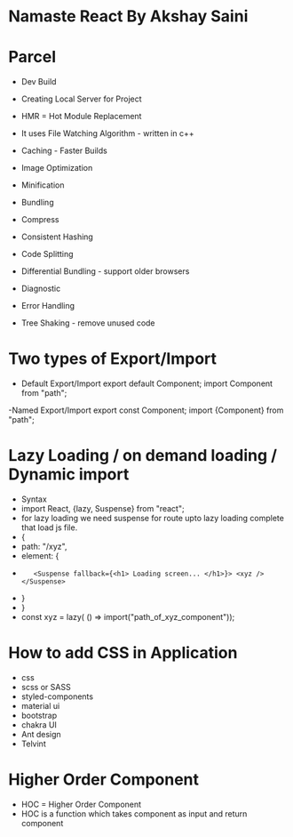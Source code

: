 # Namaste React By Akshay Saini

# Parcel
- Dev Build
- Creating Local Server for Project
- HMR = Hot Module Replacement
- It uses File Watching Algorithm - written in c++
- Caching - Faster Builds
- Image Optimization

- Minification
- Bundling
- Compress
- Consistent Hashing
- Code Splitting
- Differential Bundling - support older browsers
- Diagnostic
- Error Handling
- Tree Shaking - remove unused code

# Two types of Export/Import
- Default Export/Import
export default Component;
import Component from "path";

-Named Export/Import
export const Component;
import {Component} from "path";

# Lazy Loading / on demand loading / Dynamic import
- Syntax
- import React, {lazy, Suspense} from "react";
- for lazy loading we need suspense for route upto lazy loading complete that load js file.
-  {
-    path: "/xyz",
-   element: {
-        <Suspense fallback={<h1> Loading screen... </h1>}> <xyz /> </Suspense>
-    }
- }
- const xyz = lazy( () => import("path_of_xyz_component"));

# How to add CSS in Application

- css
- scss or SASS
- styled-components
- material ui
- bootstrap
- chakra UI
- Ant design
- Telvint

# Higher Order Component
- HOC = Higher Order Component
- HOC is a function which takes component as input and return component